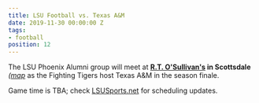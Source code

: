 ```yaml
---
title: LSU Football vs. Texas A&M
date: 2019-11-30 00:00:00 Z
tags:
- football
position: 12
---
```


The LSU Phoenix Alumni group will meet at **[R.T. O'Sullivan's](https://scottsdale.rtosullivans.com/) in Scottsdale**  *([map](https://goo.gl/maps/3MjPdBhDfGWxt53HA "Map of R.T. O'Sullivan's Scottsdale")* as the Fighting Tigers host Texas A&M in the season finale. 

Game time is TBA; check [LSUSports.net](http://www.lsusports.net/SportSelect.dbml?SPID=2164&SPSID=27811&DB_OEM_ID=5200&_ga=2.61742444.1994479276.1565745145-1475237789.1565745143) for scheduling updates.